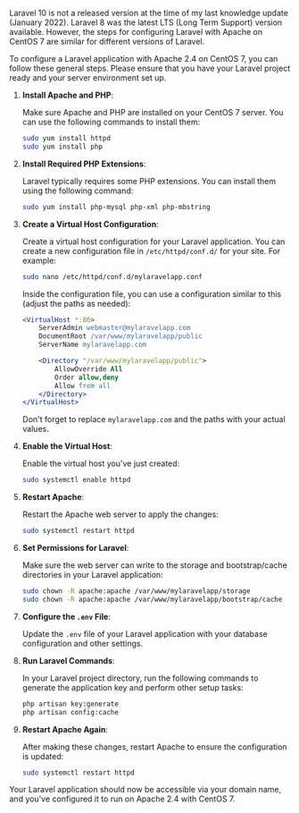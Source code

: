 Laravel 10 is not a released version at the time of my last knowledge update (January 2022). Laravel 8 was the latest LTS (Long Term Support) version available. However, the steps for configuring Laravel with Apache on CentOS 7 are similar for different versions of Laravel.

To configure a Laravel application with Apache 2.4 on CentOS 7, you can follow these general steps. Please ensure that you have your Laravel project ready and your server environment set up.

1. **Install Apache and PHP**:

   Make sure Apache and PHP are installed on your CentOS 7 server. You can use the following commands to install them:

   ```bash
   sudo yum install httpd
   sudo yum install php
   ```

2. **Install Required PHP Extensions**:

   Laravel typically requires some PHP extensions. You can install them using the following command:

   ```bash
   sudo yum install php-mysql php-xml php-mbstring
   ```

3. **Create a Virtual Host Configuration**:

   Create a virtual host configuration for your Laravel application. You can create a new configuration file in `/etc/httpd/conf.d/` for your site. For example:

   ```bash
   sudo nano /etc/httpd/conf.d/mylaravelapp.conf
   ```

   Inside the configuration file, you can use a configuration similar to this (adjust the paths as needed):

   ```apache
   <VirtualHost *:80>
       ServerAdmin webmaster@mylaravelapp.com
       DocumentRoot /var/www/mylaravelapp/public
       ServerName mylaravelapp.com

       <Directory "/var/www/mylaravelapp/public">
           AllowOverride All
           Order allow,deny
           Allow from all
       </Directory>
   </VirtualHost>
   ```

   Don't forget to replace `mylaravelapp.com` and the paths with your actual values.

4. **Enable the Virtual Host**:

   Enable the virtual host you've just created:

   ```bash
   sudo systemctl enable httpd
   ```

5. **Restart Apache**:

   Restart the Apache web server to apply the changes:

   ```bash
   sudo systemctl restart httpd
   ```

6. **Set Permissions for Laravel**:

   Make sure the web server can write to the storage and bootstrap/cache directories in your Laravel application:

   ```bash
   sudo chown -R apache:apache /var/www/mylaravelapp/storage
   sudo chown -R apache:apache /var/www/mylaravelapp/bootstrap/cache
   ```

7. **Configure the `.env` File**:

   Update the `.env` file of your Laravel application with your database configuration and other settings.

8. **Run Laravel Commands**:

   In your Laravel project directory, run the following commands to generate the application key and perform other setup tasks:

   ```bash
   php artisan key:generate
   php artisan config:cache
   ```

9. **Restart Apache Again**:

   After making these changes, restart Apache to ensure the configuration is updated:

   ```bash
   sudo systemctl restart httpd
   ```

Your Laravel application should now be accessible via your domain name, and you've configured it to run on Apache 2.4 with CentOS 7.
